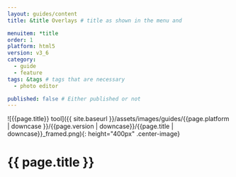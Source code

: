 ```yaml
---
layout: guides/content
title: &title Overlays # title as shown in the menu and 

menuitem: *title
order: 1
platform: html5
version: v3_6
category: 
  - guide
  - feature
tags: &tags # tags that are necessary
  - photo editor 

published: false # Either published or not 
---
```

![{{page.title}} tool]({{ site.baseurl }}/assets/images/guides/{{page.platform | downcase }}/{{page.version | downcase}}/{{page.title | downcase}}_framed.png){: height="400px" .center-image}

# {{ page.title }}
